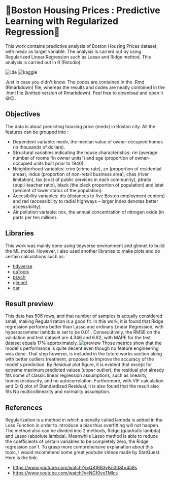 # :star2:Boston Housing Prices : Predictive Learning with Regularized Regression:star2:

This work contains predictive analysis of Boston Housing Prices dataset, with medv as target variable. The analysis is carried out by using Regularized Linear Regression such as Lasso and Ridge method. This analysis is carried out in R (Rstudio).

![ide](https://img.shields.io/badge/RStudio-75AADB?style=for-the-badge&logo=RStudio&logoColor=white)
![kaggle](https://img.shields.io/badge/Kaggle-20BEFF?style=for-the-badge&logo=Kaggle&logoColor=white)

Just in case you didn't know. The codes are contained in the .Rmd (Rmarkdown) file, whereas the results and codes are neatly combined in the .html file (knitted version of Rmarkdown). Feel free to download and open it 😃😉.

## Objectives
The data is about predicting housing price (medv) in Boston city. All the features can be grouped into :

- Dependent variable: medv, the median value of owner-occupied homes (in thousands of dollars).
- Structural variables indicating the house characteristics: rm (average number of rooms “in owner units”) and age (proportion of owner-occupied units built prior to 1940).
- Neighborhood variables: crim (crime rate), zn (proportion of residential areas), indus (proportion of non-retail business area), chas (river limitation), tax (cost of public services in each community), ptratio (pupil-teacher ratio), black (the black proportion of population) and lstat (percent of lower status of the population).
- Accesibility variables: dis (distances to five Boston employment centers) and rad (accessibility to radial highways – larger index denotes better accessibility).
- Air pollution variable: nox, the annual concentration of nitrogen oxide (in parts per ten million).

## Libraries
This work was mainly done using tidyverse environment and glmnet to build the ML model. However, i also used another libraries to make plots and do certain calculations such as:

- [tidyverse](https://www.tidyverse.org/)
- [caTools](https://cran.r-project.org/web/packages/caTools/index.html)
- [psych](https://cran.r-project.org/web/packages/psych/index.html)
- [glmnet](https://www.google.com/url?sa=t&rct=j&q=&esrc=s&source=web&cd=&cad=rja&uact=8&ved=2ahUKEwiV1Y7ojqf2AhWpSGwGHcR1AE8QFnoECAIQAQ&url=https%3A%2F%2Fcran.r-project.org%2Fweb%2Fpackages%2Fglmnet%2Fglmnet.pdf&usg=AOvVaw0GU29lnFgP5bkxNNIICceO)
- [car](https://cran.r-project.org/web/packages/car/index.html)

## Result preview
This data has 506 rows, and that number of samples is actually considered small, making Regularization is a good fit. In this work, it is found that Ridge regression performs better than Lasso and ordinary Linear Regression, with hyperparameter lambda is set to be 0.01 . Consecutively, the RMSE on the validation and test dataset are 4.346 and 6.82, with MAPE for the test dataset equals 17% approximately.
![preview](https://user-images.githubusercontent.com/92590596/156525572-1a979e4e-345f-458a-acd5-becafa5fd656.jpg)
Those metrics show that the model's performance is quite decent even though no feature engineering was done. That step however, is included in the future works section along with better outliers treatment, proposed to improve the accuracy of the model's prediction. By Residual plot figure, it is evident that except for extreme maximum predicted values (upper outlier), the residual plot already fits some of classic linear regression assumptions, such as linearity, homoskesdascity, and no autocorrelation. Furthermore, with VIF calculation and Q-Q plot of Standardized Residual, it is also found that the result also fits No multicollinearity and normality assumption.

## References
Regularization is a method in which a penalty called lambda is added in the Loss Function in order to introduce a bias thus overfitting will not happen. The method also can be divided into 2 methods, Ridge (quadratic lambda) and Lasso (absolute lambda). Meanwhile Lasso method is able to reduce the coefficients of certain variables to be completely zero, the Ridge regression can't. To grasp more comprehensive explanation about this topic, I would recommend some great youtube videos made by StatQuest. Here is the link:

- https://www.youtube.com/watch?v=Q81RR3yKn30&t=458s
- https://www.youtube.com/watch?v=NGf0voTMlcs

